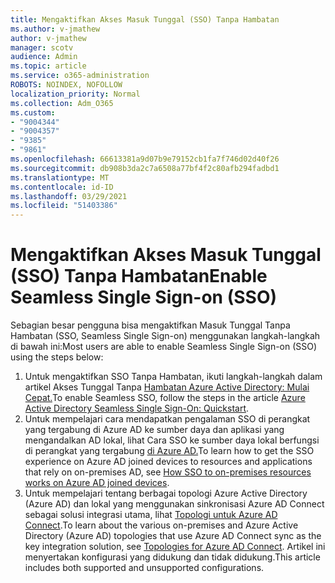 ```yaml
---
title: Mengaktifkan Akses Masuk Tunggal (SSO) Tanpa Hambatan
ms.author: v-jmathew
author: v-jmathew
manager: scotv
audience: Admin
ms.topic: article
ms.service: o365-administration
ROBOTS: NOINDEX, NOFOLLOW
localization_priority: Normal
ms.collection: Adm_O365
ms.custom:
- "9004344"
- "9004357"
- "9385"
- "9861"
ms.openlocfilehash: 66613381a9d07b9e79152cb1fa7f746d02d40f26
ms.sourcegitcommit: db908b3da2c7a6508a77bf4f2c80afb294fadbd1
ms.translationtype: MT
ms.contentlocale: id-ID
ms.lasthandoff: 03/29/2021
ms.locfileid: "51403386"
---
```

# <a name="enable-seamless-single-sign-on-sso"></a><span data-ttu-id="a361b-102">Mengaktifkan Akses Masuk Tunggal (SSO) Tanpa Hambatan</span><span class="sxs-lookup"><span data-stu-id="a361b-102">Enable Seamless Single Sign-on (SSO)</span></span>

<span data-ttu-id="a361b-103">Sebagian besar pengguna bisa mengaktifkan Masuk Tunggal Tanpa Hambatan (SSO, Seamless Single Sign-on) menggunakan langkah-langkah di bawah ini:</span><span class="sxs-lookup"><span data-stu-id="a361b-103">Most users are able to enable Seamless Single Sign-on (SSO) using the steps below:</span></span>

1. <span data-ttu-id="a361b-104">Untuk mengaktifkan SSO Tanpa Hambatan, ikuti langkah-langkah dalam artikel Akses Tunggal Tanpa [Hambatan Azure Active Directory: Mulai Cepat.](https://docs.microsoft.com/azure/active-directory/hybrid/how-to-connect-sso-quick-start)</span><span class="sxs-lookup"><span data-stu-id="a361b-104">To enable Seamless SSO, follow the steps in the article [Azure Active Directory Seamless Single Sign-On: Quickstart](https://docs.microsoft.com/azure/active-directory/hybrid/how-to-connect-sso-quick-start).</span></span>
2. <span data-ttu-id="a361b-105">Untuk mempelajari cara mendapatkan pengalaman SSO di perangkat yang tergabung di Azure AD ke sumber daya dan aplikasi yang mengandalkan AD lokal, lihat Cara SSO ke sumber daya lokal berfungsi di perangkat yang tergabung [di Azure AD.](https://docs.microsoft.com/azure/active-directory/devices/azuread-join-sso)</span><span class="sxs-lookup"><span data-stu-id="a361b-105">To learn how to get the SSO experience on Azure AD joined devices to resources and applications that rely on on-premises AD, see [How SSO to on-premises resources works on Azure AD joined devices](https://docs.microsoft.com/azure/active-directory/devices/azuread-join-sso).</span></span>
3. <span data-ttu-id="a361b-106">Untuk mempelajari tentang berbagai topologi Azure Active Directory (Azure AD) dan lokal yang menggunakan sinkronisasi Azure AD Connect sebagai solusi integrasi utama, lihat [Topologi untuk Azure AD Connect](https://docs.microsoft.com/azure/active-directory/hybrid/plan-connect-topologies).</span><span class="sxs-lookup"><span data-stu-id="a361b-106">To learn about the various on-premises and Azure Active Directory (Azure AD) topologies that use Azure AD Connect sync as the key integration solution, see [Topologies for Azure AD Connect](https://docs.microsoft.com/azure/active-directory/hybrid/plan-connect-topologies).</span></span> <span data-ttu-id="a361b-107">Artikel ini menyertakan konfigurasi yang didukung dan tidak didukung.</span><span class="sxs-lookup"><span data-stu-id="a361b-107">This article includes both supported and unsupported configurations.</span></span>
